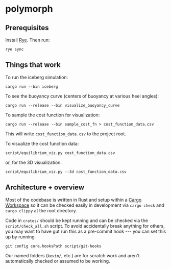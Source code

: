 # polymorph

## Prerequisites

Install [Rye](https://rye-up.com/guide/installation/). Then run:

    rye sync

## Things that work

To run the iceberg simulation:

    cargo run --bin iceberg

To see the buoyancy curve (centers of buoyancy at various heel angles):

    cargo run --release --bin visualize_buoyancy_curve

To sample the cost function for visualization:

    cargo run --release --bin sample_cost_fn > cost_function_data.csv

This will write `cost_function_data.csv` to the project root.

To visualize the cost function data:

    script/equilibrium_viz.py cost_function_data.csv

or, for the 3D visualization:

    script/equilibrium_viz.py --3d cost_function_data.csv

## Architecture + overview

Most of the codebase is written in Rust and setup within a [Cargo Workspace](https://doc.rust-lang.org/cargo/reference/workspaces.html) so it can be checked easily in development via `cargo check` and `cargo clippy` at the root directory.

Code in `crates/` should be kept running and can be checked via the `script/check_all.sh` script. To avoid accidentally break anything for others, you may want to have gut run this as a pre-commit hook --- you can set this up by running

    git config core.hooksPath script/git-hooks

Our named folders (`kevin/`, etc.) are for scratch work and aren't automatically checked or assumed to be working.
